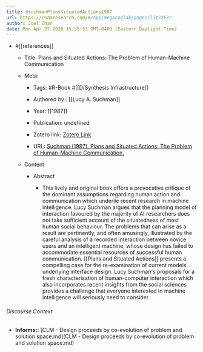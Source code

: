 ```yaml
---
title: @suchmanPlansSituatedActions1987
url: https://roamresearch.com/#/app/megacoglab/page/TlJt7XFZr
author: Joel Chan
date: Mon Apr 27 2020 15:55:53 GMT-0400 (Eastern Daylight Time)
---
```


- #[[references]]

    - Title: Plans and Situated Actions: The Problem of Human-Machine Communication

    - Meta:

        - Tags: #R-Book #[[D/Synthesis Infrastructure]]

        - Authored by:: [[Lucy A. Suchman]]

        - Year: [[1987]]

        - Publication: undefined

        - Zotero link: [Zotero Link](zotero://select/items/1_52IBVM8W)

        - URL: [Suchman (1987). Plans and Situated Actions: The Problem of Human-Machine Communication.](https://www.amazon.com/Plans-Situated-Actions-Human-Machine-Communication/dp/0521331374)

    - Content

        - Abstract

            - This lively and original book offers a provocative critique of the dominant assumptions regarding human action and communication which underlie recent research in machine intelligence. Lucy Suchman argues that the planning model of interaction favoured by the majority of AI researchers does not take sufficient account of the situatedness of most human social behaviour. The problems that can arise as a result are pertinently, and often amusingly, illustrated by the careful analysis of a recorded interaction between novice users and an intelligent machine, whose design has failed to accommodate essential resources of successful human communication. [[Plans and Situated Actions]] presents a compelling case for the re-examination of current models underlying interface design. Lucy Suchman's proposals for a fresh characterisation of human-computer interaction which also incorporates recent insights from the social sciences provides a challenge that everyone interested in machine intelligence will seriously need to consider.

###### Discourse Context

- **Informs::** [CLM - Design proceeds by co-evolution of problem and solution space.md](CLM - Design proceeds by co-evolution of problem and solution space.md)

